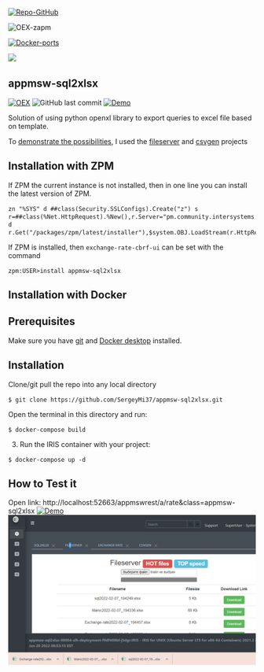 [![Repo-GitHub](https://img.shields.io/badge/dynamic/xml?color=gold&label=GitHub%20module.xml&prefix=ver.&query=%2F%2FVersion&url=https%3A%2F%2Fraw.githubusercontent.com%2Fsergeymi37%2Fappmsw-sql2xlsx%2Fmaster%2Fmodule.xml)](https://raw.githubusercontent.com/sergeymi37/appmsw-sql2xlsx/master/module.xml)
 
![OEX-zapm](https://img.shields.io/badge/dynamic/json?url=https:%2F%2Fpm.community.intersystems.com%2Fpackages%2Fappmsw-sql2xlsx%2F&label=ZPM-pm.community.intersystems.com&query=$.version&color=green&prefix=appmsw-sql2xlsx)
 
[![Docker-ports](https://img.shields.io/badge/dynamic/yaml?color=blue&label=docker-compose&prefix=ports%20-%20&query=%24.services.iris.ports&url=https%3A%2F%2Fraw.githubusercontent.com%2Fsergeymi37%2Fappmsw-sql2xlsx%2Fmaster%2Fdocker-compose.yml)](https://raw.githubusercontent.com/sergeymi37/appmsw-sql2xlsx/master/docker-compose.yml)
 
![](https://raw.githubusercontent.com/SergeyMi37/apptools-infochest/master/doc/favicon.png)
 
 ## appmsw-sql2xlsx

 [![OEX](https://img.shields.io/badge/Available%20on-Intersystems%20Open%20Exchange-00b2a9.svg)](https://openexchange.intersystems.com/package/appmsw-sql2xlsx)
 <img alt="GitHub last commit" src="https://img.shields.io/github/last-commit/SergeyMi37/appmsw-sql2xlsx">
 [![Demo](https://img.shields.io/badge/Demo%20on-GCR-black)](https://appmsw-sql2xlsx.demo.community.intersystems.com/apptoolsrest/a/rate&class=appmsw.python.demo#)

 Solution of using python openxl library to export queries to excel file based on template.
 
 To [demonstrate the possibilities](https://appmsw-sql2xlsx.demo.community.intersystems.com/apptoolsrest/a/rate&class=appmsw.python.demo), I used the [fileserver](https://openexchange.intersystems.com/package/Cache-FileServer) and [csvgen](https://openexchange.intersystems.com/package/csvgen) projects
 
 
## Installation with ZPM

If ZPM the current instance is not installed, then in one line you can install the latest version of ZPM.
```
zn "%SYS" d ##class(Security.SSLConfigs).Create("z") s r=##class(%Net.HttpRequest).%New(),r.Server="pm.community.intersystems.com",r.SSLConfiguration="z" d r.Get("/packages/zpm/latest/installer"),$system.OBJ.LoadStream(r.HttpResponse.Data,"c")
```
If ZPM is installed, then `exchange-rate-cbrf-ui` can be set with the command
```
zpm:USER>install appmsw-sql2xlsx
```
## Installation with Docker

## Prerequisites
Make sure you have [git](https://git-scm.com/book/en/v2/Getting-Started-Installing-Git) and [Docker desktop](https://www.docker.com/products/docker-desktop) installed.

## Installation
Clone/git pull the repo into any local directory

```
$ git clone https://github.com/SergeyMi37/appmsw-sql2xlsx.git
```

Open the terminal in this directory and run:

```
$ docker-compose build
```

3. Run the IRIS container with your project:

```
$ docker-compose up -d
```

## How to Test it
Open link: http://localhost:52663/appmswrest/a/rate&class=appmsw-sql2xlsx
[![Demo](https://img.shields.io/badge/Demo%20on-GCR-black)](https://appmsw-sql2xlsx.demo.community.intersystems.com/apptoolsrest/a/rate&class=appmsw.python.demo#)
![Link](https://raw.githubusercontent.com/sergeymi37/appmsw-sql2xlsx/master/doc/Screenshot_1.png)

